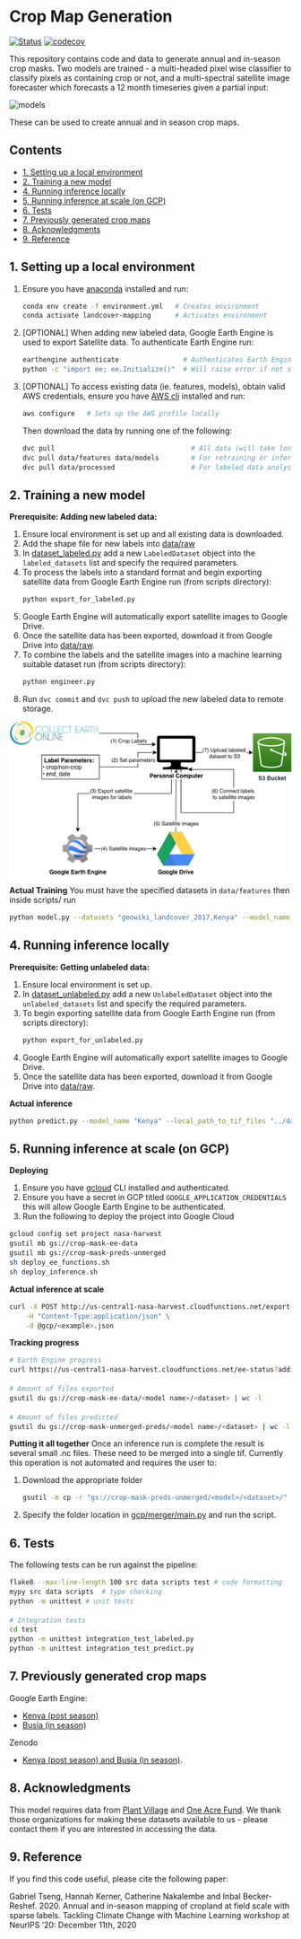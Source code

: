 # Crop Map Generation
[![Status](https://github.com/nasaharvest/crop-mask/actions/workflows/main.yml/badge.svg)](https://github.com/nasaharvest/crop-mask/actions)
[![codecov](https://codecov.io/gh/nasaharvest/crop-mask/branch/master/graph/badge.svg?token=MARPAEPZMS)](https://codecov.io/gh/nasaharvest/crop-mask)

This repository contains code and data to generate annual and in-season crop masks. Two models are trained - a multi-headed pixel wise classifier to classify pixels as containing crop or not, and a multi-spectral satellite image forecaster which forecasts a 12 month timeseries given a partial input:

<img src="diagrams/models.png" alt="models" height="200px"/>


These can be used to create annual and in season crop maps. 

## Contents
- [1. Setting up a local environment](#1-setting-up-a-local-environment)
- [2. Training a new model](#2-training-a-new-model)
- [4. Running inference locally](#4-running-inference-locally)
- [5. Running inference at scale (on GCP)](#5-running-inference-at-scale--on-gcp-)
- [6. Tests](#6-tests)
- [7. Previously generated crop maps](#7-previously-generated-crop-maps)
- [8. Acknowledgments](#8-acknowledgments)
- [9. Reference](#9-reference)

## 1. Setting up a local environment
1. Ensure you have [anaconda](https://www.anaconda.com/download/#macos) installed and run:
    ```bash
    conda env create -f environment.yml   # Creates environment
    conda activate landcover-mapping      # Activates environment
    ```
2. [OPTIONAL] When adding new labeled data, Google Earth Engine is used to export Satellite data. To authenticate Earth Engine run:
    ```bash
    earthengine authenticate                # Authenticates Earth Engine              
    python -c "import ee; ee.Initialize()"  # Will raise error if not setup 
    ```
3. [OPTIONAL] To access existing data (ie. features, models), obtain valid AWS credentials, ensure you have [AWS cli](https://docs.aws.amazon.com/cli/latest/userguide/install-cliv2.html) installed and run:
    ```bash
    aws configure   # Sets up the AWS profile locally
    ```
    Then download the data by running one of the following:
    ```bash
    dvc pull                                  # All data (will take long time)
    dvc pull data/features data/models        # For retraining or inference
    dvc pull data/processed                   # For labeled data analysis
    ```
 

## 2. Training a new model
**Prerequisite:  Adding new labeled data:**
1. Ensure local environment is set up and all existing data is downloaded.
2. Add the shape file for new labels into [data/raw](data/raw)
3. In [dataset_labeled.py](data/datasets_labeled.py) add a new `LabeledDataset` object into the `labeled_datasets` list and specify the required parameters.
4. To process the labels into a standard format and begin exporting satellite data from Google Earth Engine run (from scripts directory):
    ```bash
    python export_for_labeled.py
    ``` 
5. Google Earth Engine will automatically export satellite images to Google Drive.
6. Once the satellite data has been exported, download it from Google Drive into [data/raw](data/raw).
7. To combine the labels and the satellite images into a machine learning suitable dataset run (from scripts directory):
    ```bash
    python engineer.py
    ```
8. Run `dvc commit` and `dvc push` to upload the new labeled data to remote storage.

![Add labeled data](diagrams/add_labeled_data.png)

**Actual Training**
You must have the specified datasets in `data/features` then inside scripts/ run
```bash
python model.py --datasets "geowiki_landcover_2017,Kenya" --model_name "Kenya"
```

## 4. Running inference locally
**Prerequisite: Getting unlabeled data:**
1. Ensure local environment is set up.
3. In [dataset_unlabeled.py](data/datasets_unlabeled.py) add a new `UnlabeledDataset` object into the `unlabeled_datasets` list and specify the required parameters.
4. To begin exporting satellite data from Google Earth Engine run (from scripts directory):
    ```bash
    python export_for_unlabeled.py
    ``` 
5. Google Earth Engine will automatically export satellite images to Google Drive.
6. Once the satellite data has been exported, download it from Google Drive into [data/raw](data/raw).
    
**Actual inference**
```bash
python predict.py --model_name "Kenya" --local_path_to_tif_files "../data/raw/<dataset name>
```
## 5. Running inference at scale (on GCP)
**Deploying**
1. Ensure you have [gcloud](https://cloud.google.com/sdk/docs/install) CLI installed and authenticated.
2. Ensure you have a secret in GCP titled `GOOGLE_APPLICATION_CREDENTIALS` this will allow Google Earth Engine to be authenticated.
3. Run the following to deploy the project into Google Cloud
```bash
gcloud config set project nasa-harvest 
gsutil mb gs://crop-mask-ee-data
gsutil mb gs://crop-mask-preds-unmerged
sh deploy_ee_functions.sh
sh deploy_inference.sh
```
**Actual inference at scale**
```bash
curl -X POST http://us-central1-nasa-harvest.cloudfunctions.net/export-unlabeled \
    -H "Content-Type:application/json" \
    -d @gcp/<example>.json 
```
**Tracking progress**
```bash
# Earth Engine progress
curl https://us-central1-nasa-harvest.cloudfunctions.net/ee-status?additional=FAILED,COMPLETED | python -mjson.tool

# Amount of files exported
gsutil du gs://crop-mask-ee-data/<model name>/<dataset> | wc -l

# Amount of files predicted
gsutil du gs://crop-mask-unmerged-preds/<model name>/<dataset> | wc -l
```

**Putting it all together**
Once an inference run is complete the result is several small .nc files. These need to be merged into a single tif. Currently this operation is not automated and requires the user to:
1. Download the appropriate folder
    ```bash
    gsutil -m cp -r "gs://crop-mask-preds-unmerged/<model>/<dataset>/"
    ```
2. Specify the folder location in [gcp/merger/main.py](gcp/merger/main.py) and run the script.


## 6. Tests
The following tests can be run against the pipeline:

```bash
flake8 --max-line-length 100 src data scripts test # code formatting
mypy src data scripts  # type checking
python -m unittest # unit tests 

# Integration tests
cd test
python -m unittest integration_test_labeled.py
python -m unittest integration_test_predict.py
```

## 7. Previously generated crop maps
Google Earth Engine:
* [Kenya (post season)](https://code.earthengine.google.com/ea3613a3a45badfd01ce2ec914dfe1ef)
* [Busia (in season)](https://code.earthengine.google.com/f567cccc28dad7a25e088d56dabfbd4c)

Zenodo
- [Kenya (post season) and Busia (in season)](https://doi.org/10.5281/zenodo.4271143).

## 8. Acknowledgments
This model requires data from [Plant Village](https://plantvillage.psu.edu/) and [One Acre Fund](https://oneacrefund.org/). We thank those organizations for making these datasets available to us - please contact them if you are interested in accessing the data.

## 9. Reference

If you find this code useful, please cite the following paper:

Gabriel Tseng, Hannah Kerner, Catherine Nakalembe and Inbal Becker-Reshef. 2020. Annual and in-season mapping of cropland at field scale with sparse labels. Tackling Climate Change with Machine Learning workshop at NeurIPS ’20: December 11th, 2020
